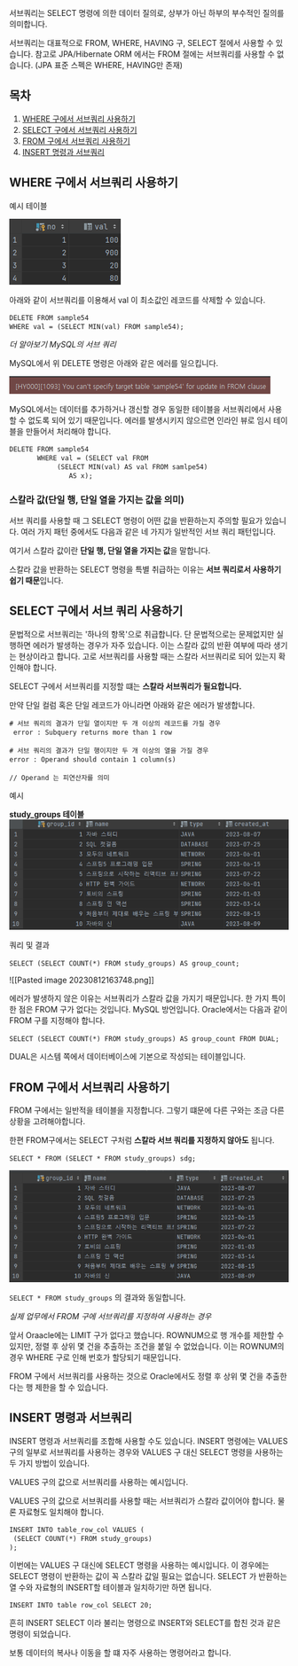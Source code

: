 
서브쿼리는 SELECT 명령에 의한 데이터 질의로, 상부가 아닌 하부의 부수적인 질의를 의미합니다.

서브쿼리는 대표적으로 FROM, WHERE, HAVING 구, SELECT 절에서 사용할 수 있습니다.
참고로 JPA/Hibernate ORM 에서는 FROM 절에는 서브쿼리를 사용할 수 없습니다. (JPA 표준 스펙은 WHERE, HAVING만 존재)

## 목차

1. [WHERE 구에서 서브쿼리 사용하기](#where-구에서-서브쿼리-사용하기)
2. [SELECT 구에서 서브쿼리 사용하기](#select-구에서-서브-쿼리-사용하기)
3. [FROM 구에서 서브쿼리 사용하기](#FROM-구에서-서브쿼리-사용하기)
4. [INSERT 명령과 서브쿼리](#INSERT-명령과-서브쿼리)


## WHERE 구에서 서브쿼리 사용하기

예시 테이블

![[Pasted image 20230810170214.png]](https://github.com/JxxHxxx/TIL/blob/master/SQL%20%EC%B2%AB%EA%B1%B8%EC%9D%8C/5%EC%9E%A5%20%EC%A7%91%EA%B3%84%EC%99%80%20%EC%84%9C%EB%B8%8C%EC%BF%BC%EB%A6%AC/Pasted%20image%2020230810170214.png)

아래와 같이 서브쿼리를 이용해서 val 이 최소값인 레코드를 삭제할 수 있습니다.

```
DELETE FROM sample54 
WHERE val = (SELECT MIN(val) FROM sample54);
```


*더 알아보기 MySQL의 서브 쿼리*

MySQL에서 위 DELETE 명령은 아래와 같은 에러를 일으킵니다.

![[Pasted image 20230810170410.png]](https://github.com/JxxHxxx/TIL/blob/master/SQL%20%EC%B2%AB%EA%B1%B8%EC%9D%8C/5%EC%9E%A5%20%EC%A7%91%EA%B3%84%EC%99%80%20%EC%84%9C%EB%B8%8C%EC%BF%BC%EB%A6%AC/Pasted%20image%2020230810170410.png)

MySQL에서는 데이터를 추가하거나 갱신할 경우 동일한 테이블을 서브쿼리에서 사용할 수 없도록 되어 있기 때문입니다. 에러를 발생시키지 않으르면 인라인 뷰로 임시 테이블을 만들어서 처리해야 합니다.

```
DELETE FROM sample54  
       WHERE val = (SELECT val FROM  
            (SELECT MIN(val) AS val FROM samlpe54)  
               AS x);
```


### 스칼라 값(단일 행, 단일 열을 가지는 값을 의미)

서브 쿼리를 사용할 때 그 SELECT 명령이 어떤 값을 반환하는지 주의할 필요가 있습니다.
여러 가지 패턴 중에서도 다음과 같은 네 가지가 일반적인 서브 쿼리 패턴입니다.


여기서 스칼라 값이란 **단일 행, 단일 열을 가지는 값**을 말합니다. 

스칼라 값을 반환하는 SELECT 명령을 특별 취급하는 이유는 **서브 쿼리로서 사용하기 쉽기 때문**입니다. 


## SELECT 구에서 서브 쿼리 사용하기 


문법적으로 서브쿼리는 '하나의 항목'으로 취급합니다. 단 문법적으로는 문제없지만 실행하면 에러가 발생하는 경우가 자주 있습니다. 이는 스칼라 값의 반환 여부에 따라 생기는 현상이라고 합니다. 고로 서브쿼리를 사용할 때는 스칼라 서브쿼리로 되어 있는지 확인해야 합니다.

SELECT 구에서 서브쿼리를 지정할 떄는 **스칼라 서브쿼리가 필요합니다.** 

만약 단일 컬럼 혹은 단일 레코드가 아니라면 아래와 같은 에러가 발생합니다.

```
# 서브 쿼리의 결과가 단일 열이지만 두 개 이상의 레코드를 가질 경우
 error : Subquery returns more than 1 row

# 서브 쿼리의 결과가 단일 행이지만 두 개 이상의 열을 가질 경우
error : Operand should contain 1 column(s)

// Operand 는 피연산자를 의미
```


예시

**study_groups 테이블**
![[Pasted image 20230812163734.png]](https://github.com/JxxHxxx/TIL/blob/master/SQL%20%EC%B2%AB%EA%B1%B8%EC%9D%8C/5%EC%9E%A5%20%EC%A7%91%EA%B3%84%EC%99%80%20%EC%84%9C%EB%B8%8C%EC%BF%BC%EB%A6%AC/Pasted%20image%2020230812163734.png)


쿼리 및 결과

`SELECT (SELECT COUNT(*) FROM study_groups) AS group_count;`

![[Pasted image 20230812163748.png]]

에러가 발생하지 않은 이유는 서브쿼리가 스칼라 값을 가지기 때문입니다. 한 가지 특이한 점은 FROM 구가 없다는 것입니다. MySQL 방언입니다. Oracle에서는 다음과 같이 FROM 구를 지정해야 합니다.

`SELECT (SELECT COUNT(*) FROM study_groups) AS group_count FROM DUAL;`

DUAL은 시스템 쪽에서 데이터베이스에 기본으로 작성되는 테이블입니다.


## FROM 구에서 서브쿼리 사용하기

FROM 구에서는 일반적을 테이블을 지정합니다. 그렇기 떄문에 다른 구와는 조금 다른 상황을 고려해야합니다. 

한편 FROM구에서는 SELECT 구처럼 **스칼라 서브 쿼리를 지정하지 않아도** 됩니다. 


`SELECT * FROM (SELECT * FROM study_groups) sdg;`

![[Pasted image 20230812164909.png]](https://github.com/JxxHxxx/TIL/blob/master/SQL%20%EC%B2%AB%EA%B1%B8%EC%9D%8C/5%EC%9E%A5%20%EC%A7%91%EA%B3%84%EC%99%80%20%EC%84%9C%EB%B8%8C%EC%BF%BC%EB%A6%AC/Pasted%20image%2020230812164909.png)

`SELECT * FROM study_groups`  의 결과와 동일합니다. 


*실제 업무에서 FROM 구에 서브쿼리를 지정하여 사용하는 경우*

앞서 Oraacle에는 LIMIT 구가 없다고 했습니다. ROWNUM으로 행 개수를 제한할 수 있지만, 정렬 후 상위 몇 건을 추출하는 조건을 붙일 수 없었습니다. 이는 ROWNUM의 경우 WHERE 구로 인해 번호가 할당되기 때문입니다. 

FROM 구에서 서브쿼리를 사용하는 것으로 Oracle에서도 정렬 후 상위 몇 건을 추출한다는 행 제한을 할 수 있습니다.



## INSERT 명령과 서브쿼리

INSERT 명령과 서브쿼리를 조합해 사용할 수도 있습니다. INSERT 명령에는 VALUES 구의 일부로 서브쿼리를 사용하는 경우와 VALUES 구 대신 SELECT 명령을 사용하는 두 가지 방법이 있습니다.


VALUES 구의 값으로 서브쿼리를 사용하는 예시입니다.

VALUES 구의 값으로 서브쿼리를 사용할 때는 서브쿼리가 스칼라 값이어야 합니다. 물론 자료형도 일치해야 합니다.

```
INSERT INTO table_row_col VALUES (
 (SELECT COUNT(*) FROM study_groups)
);
```


이번에는 VALUES 구 대신에 SELECT 명령을 사용하는 예시입니다. 이 경우에는 SELECT 명령이 반환하는 값이 꼭 스칼라 값일 필요는 없습니다. SELECT 가 반환하는 열 수와 자료형의 INSERT할 테이블과 일치하기만 하면 됩니다.

```
INSERT INTO table row_col SELECT 20;
```

흔히 INSERT SELECT 이라 불리는 명령으로 INSERT와 SELECT를 합친 것과 같은 명령이 되었습니다.

보통 데이터의 복사나 이동을 할 떄 자주 사용하는 명령어라고 합니다.
